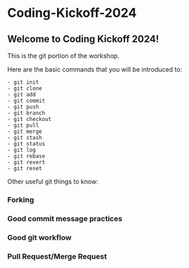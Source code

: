 # Coding-Kickoff-2024

## Welcome to Coding Kickoff 2024!

This is the git portion of the workshop.

Here are the basic commands that you will be introduced to:

    - git init 
    - git clone
    - git add 
    - git commit 
    - git push
    - git branch 
    - git checkout 
    - git pull
    - git merge 
    - git stash
    - git status 
    - git log
    - git rebase
    - git revert
    - git reset

Other useful git things to know:

### Forking
### Good commit message practices
### Good git workflow
### Pull Request/Merge Request
